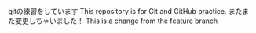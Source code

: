 gitの練習をしています
This repository is for Git and GitHub practice.
またまた変更しちゃいました！
This is a change from the feature branch
